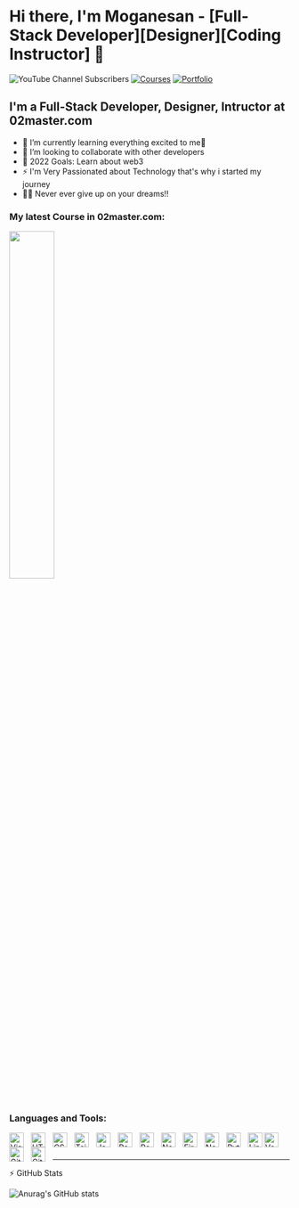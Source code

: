 # Hi there, I'm Moganesan - [Full-Stack Developer][Designer][Coding Instructor] 👋 

![YouTube Channel Subscribers](https://img.shields.io/youtube/channel/subscribers/UC7xPYNGJfIYcEf--iiYyHHA?logo=youtube&logoColor=red&style=for-the-badge)
[![Courses](https://img.shields.io/website?label=02master.com&style=for-the-badge&url=https%3A%2F%2Fcodestackr.com)](https://02master.com)
[![Portfolio](https://img.shields.io/website?label=moganesan.tech&style=for-the-badge&url=https%3A%2F%2Fcodestackr.com)](https://moganesan.tech)

## I'm a Full-Stack Developer, Designer, Intructor at 02master.com

- 🌱 I’m currently learning everything excited to me🤣
- 👯 I’m looking to collaborate with other developers
- 🥅 2022 Goals: Learn about web3
- ⚡ I'm Very Passionated about Technology that's why i started my journey
- 💪🏻 Never ever give up on your dreams!!

### My latest Course in 02master.com:

<a target="_blank" href="https://www.02master.com/courses/QWN89F4t3Sh6c0yiJ946"><img aligh="left" style="width:40%" src="https://www.02master.com/_next/image?url=https%3A%2F%2Ffirebasestorage.googleapis.com%2Fv0%2Fb%2Fzerotomaster-b630e.appspot.com%2Fo%2FComplete%2520JavaScript%2520Course%2520Thumbnail.jpg%3Falt%3Dmedia%26token%3Dc9eb6f9e-2777-4ec9-942c-8fb4f3c36da3&w=1920&q=75"/>
</a>
### Languages and Tools:

<img align="left" alt="Visual Studio Code" width="26px" src="https://cdn.jsdelivr.net/gh/devicons/devicon/icons/vscode/vscode-original.svg" style="padding-right:10px;" />
<img align="left" alt="HTML5" width="26px" src="https://cdn.jsdelivr.net/gh/devicons/devicon/icons/html5/html5-original.svg" style="padding-right:10px;" />
<img align="left" alt="CSS3" width="26px" src="https://cdn.jsdelivr.net/gh/devicons/devicon/icons/css3/css3-original.svg" style="padding-right:10px;" />
<img align="left" alt="Tailwind" width="26px" src="https://www.moganesan.tech/_next/image?url=%2F_next%2Fstatic%2Fmedia%2Ftailwind.84d39193.svg&w=128&q=75" style="padding-right:10px;" />
<img align="left" alt="JavaScript" width="26px" src="https://cdn.jsdelivr.net/gh/devicons/devicon/icons/javascript/javascript-original.svg" style="padding-right:10px;" />
<img align="left" alt="React" width="26px" src="https://cdn.jsdelivr.net/gh/devicons/devicon/icons/react/react-original.svg" style="padding-right:10px;" />
<img align="left" alt="Redux" width="26px" src="https://www.moganesan.tech/_next/image?url=%2F_next%2Fstatic%2Fmedia%2Fredux.e69ee6a0.svg&w=128&q=75" style="padding-right:10px;" />
<img align="left" alt="Nextjs" width="26px" src="https://www.moganesan.tech/_next/image?url=%2F_next%2Fstatic%2Fmedia%2Fnext.37f1ba86.svg&w=128&q=75" style="padding-right:10px;" />
<img align="left" alt="Firebase" width="26px" src="https://www.moganesan.tech/_next/image?url=%2F_next%2Fstatic%2Fmedia%2Ffirebase.cf401f3e.svg&w=128&q=75" style="padding-right:10px;" />
<img align="left" alt="Node.js" width="26px" src="https://cdn.jsdelivr.net/gh/devicons/devicon/icons/nodejs/nodejs-original.svg" style="padding-right:10px;" />
<img align="left" alt="Python" width="26px" src="https://www.moganesan.tech/_next/image?url=%2F_next%2Fstatic%2Fmedia%2Fpython.fb413dc7.svg&w=128&q=75" style="padding-right:10px;" />
<img align="left" alt="Linux" width="26px" src="https://www.moganesan.tech/_next/image?url=%2F_next%2Fstatic%2Fmedia%2Flinux.d6714959.svg&w=128&q=75" />
<img align="left" alt="Vercel" width="26px" src="https://www.moganesan.tech/_next/image?url=%2F_next%2Fstatic%2Fmedia%2Fvercel.835f5ae7.svg&w=128&q=75" />
<img align="left" alt="Git" width="26px" src="https://cdn.jsdelivr.net/gh/devicons/devicon/icons/git/git-original.svg" style="padding-right:10px;" />
<img align="left" alt="GitHub" width="26px" src="https://user-images.githubusercontent.com/3369400/139447912-e0f43f33-6d9f-45f8-be46-2df5bbc91289.png" style="padding-right:10px;" />
<br />
<br />

---

⚡ GitHub Stats
  
![Anurag's GitHub stats](https://github-readme-stats.vercel.app/api?username=moganesan&show_icons=true&theme=radical)
